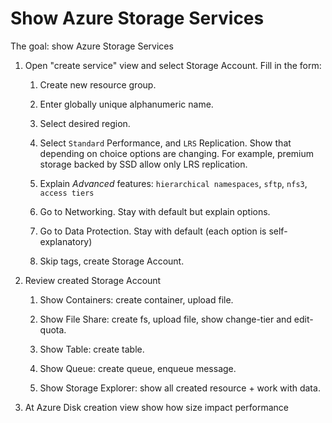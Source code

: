 # Show Azure Storage Services

The goal: show Azure Storage Services

1. Open "create service" view and select Storage Account. Fill in the form:

    1. Create new resource group.

    2. Enter globally unique alphanumeric name.

    3. Select desired region.

    4. Select `Standard` Performance, and `LRS` Replication. Show that depending on choice options are changing. For example, premium storage backed by SSD allow only LRS replication.

    5. Explain _Advanced_ features: `hierarchical namespaces`, `sftp`, `nfs3`, `access tiers`

    6. Go to Networking. Stay with default but explain options.

    7. Go to Data Protection. Stay with default (each option is self-explanatory)

    8. Skip tags, create Storage Account.

2. Review created Storage Account

    1. Show Containers: create container, upload file.

    3. Show File Share: create fs, upload file, show change-tier and edit-quota.

    4. Show Table: create table.

    5. Show Queue: create queue, enqueue message.

    6. Show Storage Explorer: show all created resource + work with data.

3. At Azure Disk creation view show how size impact performance
